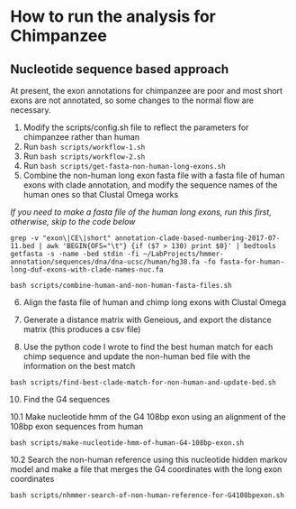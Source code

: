 # How to run the analysis for Chimpanzee

## Nucleotide sequence based approach

At present, the exon annotations for chimpanzee are poor and most short exons are not annotated, so some changes to the normal flow are necessary. 

1. Modify the scripts/config.sh file to reflect the parameters for chimpanzee rather than human
2. Run ```bash scripts/workflow-1.sh```
3. Run ```bash scripts/workflow-2.sh```
4. Run ```bash scripts/get-fasta-non-human-long-exons.sh```
5. Combine the non-human long exon fasta file with a fasta file of human exons with clade annotation, and modify the sequence names of the human ones so that Clustal Omega works 

*If you need to make a fasta file of the human long exons, run this first, otherwise, skip to the code below*
```
grep -v "exon\|CE\|short" annotation-clade-based-numbering-2017-07-11.bed | awk 'BEGIN{OFS="\t"} {if ($7 > 130) print $0}' | bedtools getfasta -s -name -bed stdin -fi ~/LabProjects/hmmer-annotation/sequences/dna/dna-ucsc/human/hg38.fa -fo fasta-for-human-long-duf-exons-with-clade-names-nuc.fa
```

```
bash scripts/combine-human-and-non-human-fasta-files.sh 
```

6. Align the fasta file of human and chimp long exons with Clustal Omega

7. Generate a distance matrix with Geneious, and export the distance matrix (this produces a csv file)

8. Use the python code I wrote to find the best human match for each chimp sequence and update the non-human bed file with the information on the best match 

```
bash scripts/find-best-clade-match-for-non-human-and-update-bed.sh 
```

10. Find the G4 sequences

10.1 Make nucleotide hmm of the G4 108bp exon using an alignment of the 108bp exon sequences from human
```
bash scripts/make-nucleotide-hmm-of-human-G4-108bp-exon.sh 
```

10.2 Search the non-human reference using this nucleotide hidden markov model and make a file that merges the G4 coordinates with the long exon coordinates
```
bash scripts/nhmmer-search-of-non-human-reference-for-G4108bpexon.sh

```
